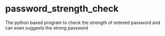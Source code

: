# password_strength_check
The python based program to check the strength of entered password and can even suggests the strong password
